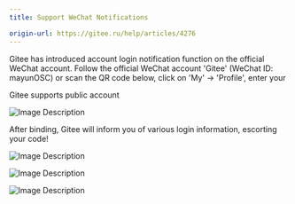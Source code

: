 ```yaml
---
title: Support WeChat Notifications

origin-url: https://gitee.ru/help/articles/4276
---
```


Gitee has introduced account login notification function on the official WeChat account. Follow the official WeChat account 'Gitee' (WeChat ID: mayunOSC) or scan the QR code below, click on 'My' -> 'Profile', enter your

Gitee supports public account

![Image Description](https://images.gitee.ru/uploads/images/2019/1018/163622_68023fb9_669935.png )

After binding, Gitee will inform you of various login information, escorting your code!

![Image Description](https://images.gitee.ru/uploads/images/2019/1018/163414_78f44a27_669935.png )

![Image Description](https://images.gitee.ru/uploads/images/2019/1018/163503_8715fff7_669935.png )

![Image Description](https://images.gitee.ru/uploads/images/2019/1018/163528_f0a90448_669935.png )
